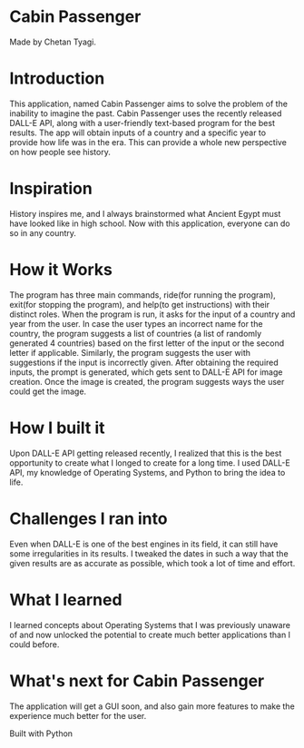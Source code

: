 # Cabin Passenger
Made by Chetan Tyagi.

# Introduction
This application, named Cabin Passenger aims to solve the problem of the inability to imagine the past. Cabin Passenger uses the recently released DALL-E API, along with a user-friendly text-based program for the best results. The app will obtain inputs of a country and a specific year to provide how life was in the era. This can provide a whole new perspective on how people see history. 

# Inspiration
History inspires me, and I always brainstormed what Ancient Egypt must have looked like in high school. Now with this application, everyone can do so in any country.

# How it Works
The program has three main commands, ride(for running the program), exit(for stopping the program), and help(to get instructions) with their distinct roles. When the program is run, it asks for the input of a country and year from the user. In case the user types an incorrect name for the country, the program suggests a list of countries (a list of randomly generated 4 countries) based on the first letter of the input or the second letter if applicable. Similarly, the program suggests the user with suggestions if the input is incorrectly given. After obtaining the required inputs, the prompt is generated, which gets sent to DALL-E API for image creation. Once the image is created, the program suggests ways the user could get the image.

# How I built it
Upon DALL-E API getting released recently, I realized that this is the best opportunity to create what I longed to create for a long time. I used DALL-E API, my knowledge of Operating Systems, and Python to bring the idea to life.

# Challenges I ran into
Even when DALL-E is one of the best engines in its field, it can still have some irregularities in its results. I tweaked the dates in such a way that the given results are as accurate as possible, which took a lot of time and effort.

# What I learned
I learned concepts about Operating Systems that I was previously unaware of and now unlocked the potential to create much better applications than I could before.

# What's next for Cabin Passenger
The application will get a GUI soon, and also gain more features to make the experience much better for the user.

Built with Python
